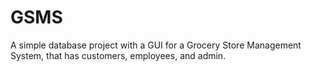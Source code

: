 # GSMS
A simple database project with a GUI for a Grocery Store Management System, that has customers, employees, and admin.
